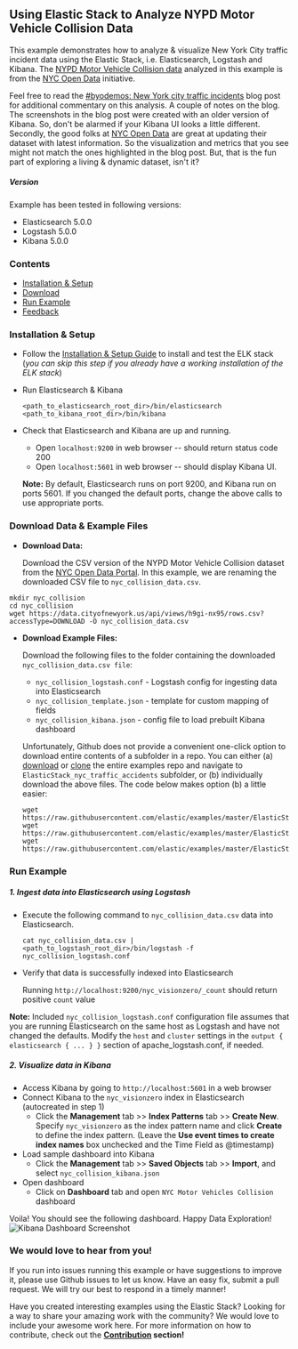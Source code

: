 ## Using Elastic Stack to Analyze NYPD Motor Vehicle Collision Data
This example demonstrates how to analyze & visualize New York City traffic incident data using the Elastic Stack, i.e. Elasticsearch, Logstash and Kibana. The [NYPD Motor Vehicle Collision data](https://data.cityofnewyork.us/Public-Safety/NYPD-Motor-Vehicle-Collisions/h9gi-nx95?) analyzed in this example is from the [NYC Open Data](https://data.cityofnewyork.us/) initiative.

Feel free to read the [#byodemos: New York city traffic incidents](https://www.elastic.co/blog/byodemos-new-york-city-traffic-incidents) blog post for additional commentary on this analysis. A couple of notes on the blog. The screenshots in the blog post were created with an older version of Kibana. So, don't be alarmed if your Kibana UI looks a little different. Secondly, the good folks at [NYC Open Data](https://data.cityofnewyork.us/) are great at updating their dataset with latest information. So the visualization and metrics that you see might not match the ones highlighted in the blog post. But, that is the fun part of exploring a living & dynamic dataset, isn't it? 

##### Version
Example has been tested in following versions:
- Elasticsearch 5.0.0
- Logstash 5.0.0
- Kibana 5.0.0

### Contents
* [Installation & Setup](#installation--setup)
* [Download](#download-data--example-files)
* [Run Example](#run-example)
* [Feedback](#we-would-love-to-hear-from-you)

### Installation & Setup
* Follow the [Installation & Setup Guide](https://github.com/elastic/examples/blob/master/Installation%20and%20Setup.md) to install and test the ELK stack (*you can skip this step if you already have a working installation of the ELK stack*)

* Run Elasticsearch & Kibana
  ```shell
  <path_to_elasticsearch_root_dir>/bin/elasticsearch
  <path_to_kibana_root_dir>/bin/kibana
  ```

* Check that Elasticsearch and Kibana are up and running.
  - Open `localhost:9200` in web browser -- should return status code 200
  - Open `localhost:5601` in web browser -- should display Kibana UI.

  **Note:** By default, Elasticsearch runs on port 9200, and Kibana run on ports 5601. If you changed the default ports, change   the above calls to use appropriate ports.

### Download Data & Example Files

-  **Download Data:**

    Download the CSV version of the NYPD Motor Vehicle Collision dataset from the [NYC Open Data Portal](https://data.cityofnewyork.us/Public-Safety/NYPD-Motor-Vehicle-Collisions/h9gi-nx95?). In this example, we are renaming the downloaded CSV file to `nyc_collision_data.csv`.
  ```
  mkdir nyc_collision
  cd nyc_collision
  wget https://data.cityofnewyork.us/api/views/h9gi-nx95/rows.csv?accessType=DOWNLOAD -O nyc_collision_data.csv
  ```

* **Download Example Files:**

  Download the following files to the folder containing the downloaded `nyc_collision_data.csv file`:
  - `nyc_collision_logstash.conf` - Logstash config for ingesting data into Elasticsearch
  - `nyc_collision_template.json` - template for custom mapping of fields
  - `nyc_collision_kibana.json` - config file to load prebuilt Kibana dashboard

  Unfortunately, Github does not provide a convenient one-click option to download entire contents of a subfolder in a repo. You can either (a) [download](https://github.com/elastic/examples/archive/master.zip) or [clone](https://github.com/elastic/examples.git) the entire examples repo and navigate to `ElasticStack_nyc_traffic_accidents` subfolder, or (b) individually download the above files. The code below makes option (b) a little easier:
  ```shell
  wget https://raw.githubusercontent.com/elastic/examples/master/ElasticStack_nyc_traffic_accidents/nyc_collision_logstash.conf
  wget https://raw.githubusercontent.com/elastic/examples/master/ElasticStack_nyc_traffic_accidents/nyc_collision_template.json
  wget https://raw.githubusercontent.com/elastic/examples/master/ElasticStack_nyc_traffic_accidents/nyc_collision_kibana.json
  ```

### Run Example
##### 1. Ingest data into Elasticsearch using Logstash
* Execute the following command to `nyc_collision_data.csv` data into Elasticsearch.

    ```shell
    cat nyc_collision_data.csv | <path_to_logstash_root_dir>/bin/logstash -f nyc_collision_logstash.conf
    ```

* Verify that data is successfully indexed into Elasticsearch

  Running `http://localhost:9200/nyc_visionzero/_count` should return positive `count` value

 **Note:** Included `nyc_collision_logstash.conf` configuration file assumes that you are running Elasticsearch on the same host as Logstash and have not changed the defaults. Modify the `host` and `cluster` settings in the `output { elasticsearch { ... } }`   section of apache_logstash.conf, if needed.

##### 2. Visualize data in Kibana

* Access Kibana by going to `http://localhost:5601` in a web browser
* Connect Kibana to the `nyc_visionzero` index in Elasticsearch (autocreated in step 1)
    * Click the **Management** tab >> **Index Patterns** tab >> **Create New**. Specify `nyc_visionzero` as the index pattern name and click **Create** to define the index pattern. (Leave the **Use event times to create index names** box unchecked and the Time Field as @timestamp)
* Load sample dashboard into Kibana
    * Click the **Management** tab >> **Saved Objects** tab >> **Import**, and select `nyc_collision_kibana.json`
* Open dashboard
    * Click on **Dashboard** tab and open `NYC Motor Vehicles Collision` dashboard

Voila! You should see the following dashboard. Happy Data Exploration!
![Kibana Dashboard Screenshot](https://github.com/elastic/examples/blob/master/ElasticStack_nyc_traffic_accidents/nyc_collision_dashboard.jpg?raw=true)

### We would love to hear from you!
If you run into issues running this example or have suggestions to improve it, please use Github issues to let us know. Have an easy fix, submit a pull request. We will try our best to respond in a timely manner!

Have you created interesting examples using the Elastic Stack? Looking for a way to share your amazing work with the community? We would love to include your awesome work here. For more information on how to contribute, check out the **[Contribution](https://github.com/elastic/examples#contributing) section!**
